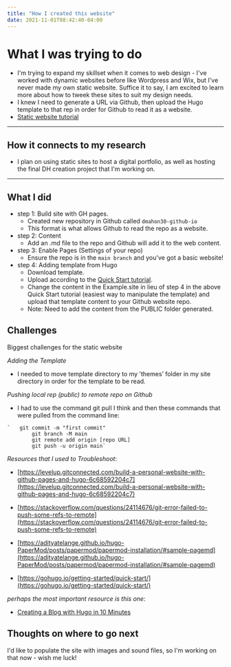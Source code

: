 ```yaml
---
title: "How I created this website"
date: 2021-11-01T08:42:40-04:00
---
```



# What I was trying to do

+ I'm trying to expand my skillset when it comes to web design - I've worked with dynamic websites before like Wordpress and Wix, but I've never made my own static website. Suffice it to say, I am excited to learn more about how to tweek these sites to suit my design needs.
+ I knew I need to generate a URL via Github, then upload the Hugo template to that rep in order for Github to read it as a website.
+ [Static website tutorial](https://graddh.netlify.app/docs/tutorials/static-websites/)

___
## How it connects to my research

+ I plan on using static sites to host a digital portfolio, as well as hosting the final DH creation project that I'm working on.
___
## What I did

+ step 1: Build site with GH pages.
	+ Created new repository in Github called `dmahon30-github-io` 
	+ This format is what allows Github to read the repo as a website.
+ step 2: Content
	+ Add an .md file to the repo and Github will add it to the web content.
+ step 3: Enable Pages (Settings of your repo)
	+ Ensure the repo is in the `main branch` and you've got a basic website!
+ step 4: Adding template from Hugo
	+ Download template.
	+ Upload according to the [Quick Start tutorial](https://gohugo.io/getting-started/quick-start/).
	+ Change the content in the Example.site in lieu of step 4 in the above Quick Start tutorial (easiest way to manipulate the template) and upload that template content to your Github website repo.
	+ Note: Need to add the content from the PUBLIC folder generated.

## Challenges 

Biggest challenges for the static website

*Adding the Template*
+ I needed to move template directory to my ’themes’ folder in my site directory in order for the template to be read.

*Pushing local rep (public) to remote repo on Github*
+ I had to use the command git pull I think and then these commands that were pulled from the command line:

```
`	git commit -m "first commit"
		git branch -M main
		git remote add origin [repo URL]
		git push -u origin main`
```

*Resources that I used to Troubleshoot*:
+ [https://levelup.gitconnected.com/build-a-personal-website-with-github-pages-and-hugo-6c68592204c7](https://levelup.gitconnected.com/build-a-personal-website-with-github-pages-and-hugo-6c68592204c7)
 
+ [https://stackoverflow.com/questions/24114676/git-error-failed-to-push-some-refs-to-remote](https://stackoverflow.com/questions/24114676/git-error-failed-to-push-some-refs-to-remote)

+ [https://adityatelange.github.io/hugo-PaperMod/posts/papermod/papermod-installation/#sample-pagemd](https://adityatelange.github.io/hugo-PaperMod/posts/papermod/papermod-installation/#sample-pagemd)

+ [https://gohugo.io/getting-started/quick-start/](https://gohugo.io/getting-started/quick-start/)

*perhaps the most important resource is this one*:

+ [Creating a Blog with Hugo in 10 Minutes](https://www.youtube.com/watch?v=LIFvgrRxdt4&ab_channel=RyanSchachte)

## Thoughts on where to go next

I'd like to populate the site with images and sound files, so I'm working on that now - wish me luck!